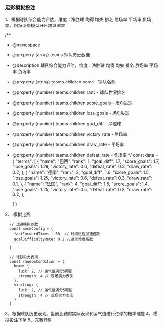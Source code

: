 ### 足彩模拟投注

1、根据球队综合能力评估，维度：净胜球	均得	均失 排名	胜场率	平场率	负场率，根据评价模型开出初盘赔率

  /**
  * @namespace
  * @property {array} teams 球队历史数据
  * @description 球队综合能力评估，维度：净胜球	均得	均失 排名	胜场率	平场率	负场率
  * @property {string} teams.children.name - 球队名称
  * @property {number} teams.children.rank - 球队世界排名
  * @property {number} teams.children.score_goals - 场均进球
  * @property {number} teams.children.lose_goals - 场均失球
  * @property {number} teams.children.goal_diff - 净胜球
  * @property {number} teams.children.victory_rate - 胜场率
  * @property {number} teams.children.draw_rate - 平场率
  * @property {number} teams.children.defeat_rate - 负场率
  */
  const data = {
    "teams": [
      {
        "name": "巴西",
        "rank": 1,
        "goal_diff": 1.7,
        "score_goals": 1.7,
        "lose_goals": 1.26,
        "victory_rate": 0.6,
        "defeat_rate": 0.3,
        "draw_rate": 0.2,
      },
      {
        "name": "德国",
        "rank": 2,
        "goal_diff": 1.6,
        "score_goals": 1.5,
        "lose_goals": 1.25,
        "victory_rate": 0.6,
        "defeat_rate": 0.3,
        "draw_rate": 0.1,
      },
      {
        "name": "法国",
        "rank": 4,
        "goal_diff": 1.5,
        "score_goals": 1.4,
        "lose_goals": 1.25,
        "victory_rate": 0.5,
        "defeat_rate": 0.3,
        "draw_rate": 0.2,
      },
      
    ]
  }

  2、 模拟比赛

      // 比赛模拟参数
      const mockConfig = {
        fastForwardTimes : 60, // 时间进程加速倍数
        goalDifficultyRate: 0.2 //进球难度系数

      }

      // 球队实力表现 
      const randomCondition = {
        home: {
          luck: 2, // 运气值满分5颗星
          strength: 4 // 现场实力表现
        },
        visiting: {
          luck: 2, // 运气值满分5颗星
          strength: 4 // 现场实力表现
        }
      }

  3、根据球队历史表现，当前比赛的实际表现和运气值进行进球的概率碰撞
  4、模拟投注下单
  5、完赛开奖